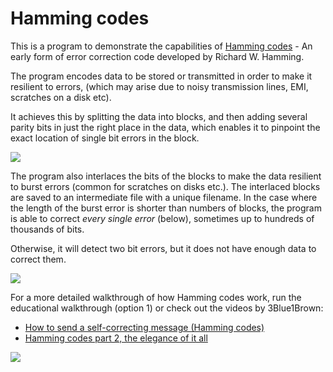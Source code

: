 # Hamming codes

This is a program to demonstrate the capabilities of [Hamming codes](https://en.wikipedia.org/wiki/Hamming_code "Wikipedia: Hamming Code") - An early form of error correction code developed by Richard W. Hamming.

The program encodes data to be stored or transmitted in order to make it resilient to errors, (which may arise due to noisy transmission lines, EMI, scratches on a disk etc).

It achieves this by splitting the data into blocks, and then adding several parity bits in just the right place in the data, which enables it to pinpoint the exact location of single bit errors in the block.

<img src = https://github.com/robosam2003/Hamming_codes/blob/master/resources/smallBlockColoured.jpg>



The program also interlaces the bits of the blocks to make the data resilient to burst errors (common for scratches on disks etc.).
The interlaced blocks are saved to an intermediate file with a unique filename.
In the case where the length of the burst error is shorter than numbers of blocks, the program is able to correct *every single error* (below), sometimes up to hundreds of thousands of bits.

Otherwise, it will detect two bit errors, but it does not have enough data to correct them. 

<img src = https://github.com/robosam2003/Hamming_codes/blob/master/resources/errorCorrectionSuccess.jpg>

For a more detailed walkthrough of how Hamming codes work, run the educational walkthrough (option 1) or check out the videos by 3Blue1Brown:
- [How to send a self-correcting message (Hamming codes)](https://www.youtube.com/watch?v=X8jsijhllIA&t=681s)
- [Hamming codes part 2, the elegance of it all](https://www.youtube.com/watch?v=b3NxrZOu_CE&t=362s)

<img src = https://github.com/robosam2003/Hamming_codes/blob/master/resources/titleDisplay.jpg>
